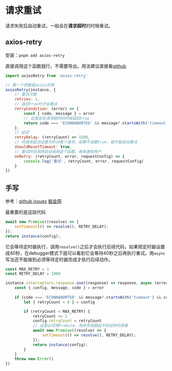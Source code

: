# 请求重试

请求失败后自动重试，一般会在**请求超时**的时候重试。

## axios-retry

安装：`pnpm add axios-retry`

直接调用这个函数就行，不需要导出。用法建议直接看[github](https://github.com/softonic/axios-retry)

```js
import axiosRetry from 'axios-retry'

// 第一个参数是axios实例
axiosRetry(instance, {
    // 重试次数
    retries: 1,
    // 返回true时才会重试
    retryCondition: (error) => {
        const { code, message } = error
        // 这里会在请求超时的时候返回true
        return code === 'ECONNABORTED' && message?.startsWith('timeout')
    },
    // 延迟
    retryDelay: (retryCount) => 1500,
    // 将请求延迟设置为针对每个请求，如果不设置true，就不能自动重试
    shouldResetTimeout: true,
    // 重试时会调用自动调用这个函数，用来通知用户
    onRetry: (retryCount, error, requestConfig) => {
        console.log('重试', retryCount, error, requestConfig)
    }
})
```

## 手写

参考：[github issues](https://github.com/axios/axios/issues/164#issuecomment-327837467) [掘金网](https://juejin.cn/post/6973812686584807432#heading-6)

最重要的是这段代码

```js
await new Promise((resolve) => {
    setTimeout(() => resolve(), RETRY_DELAY);
});
return instance(config);
```

它会等待定时器执行，调用`resolve()`之后才会执行后续代码，如果把定时器设置成40秒，在debugger模式下就可以看到它会等待40秒之后再执行重试。用`async`写法还不能做到必须等待定时器完成才执行后续动作。

```js
const MAX_RETRY = 1
const RETRY_DELAY = 1000

instance.interceptors.response.use((response) => response, async (error) => {
    const { config, message, code } = error    
    
    if (code === 'ECONNABORTED' && message?.startsWith('timeout') && config) {
        let { retryCount = 0 } = config

        if (retryCount < MAX_RETRY) {
            retryCount += 1
            config.retryCount = retryCount
            // 这里必须用Promise，用异步函数起不到这样的效果
            await new Promise((resolve) => {
                setTimeout(() => resolve(), RETRY_DELAY);
            });
            return instance(config);
        }
    }    
    throw new Error()
})
```